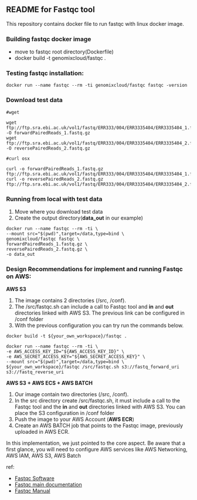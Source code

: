 ## README for Fastqc tool ##

This repository contains docker file to run fastqc with linux docker image.

### Building fastqc docker image

* move to fastqc root directory(Dockerfile)
* docker build -t genomixcloud/fastqc .

### Testing fastqc installation:

```shell
docker run --name fastqc --rm -ti genomixcloud/fastqc fastqc -version
```

### Download test data 

```shell
#wget 

wget ftp://ftp.sra.ebi.ac.uk/vol1/fastq/ERR333/004/ERR3335404/ERR3335404_1.fastq.gz -O forwardPairedReads_1.fastq.gz
wget ftp://ftp.sra.ebi.ac.uk/vol1/fastq/ERR333/004/ERR3335404/ERR3335404_2.fastq.gz -O reversePairedReads_2.fastq.gz 
```

```shell
#curl osx

curl -o forwardPairedReads_1.fastq.gz ftp://ftp.sra.ebi.ac.uk/vol1/fastq/ERR333/004/ERR3335404/ERR3335404_1.fastq.gz 
curl -o reversePairedReads_2.fastq.gz ftp://ftp.sra.ebi.ac.uk/vol1/fastq/ERR333/004/ERR3335404/ERR3335404_2.fastq.gz 
```

### Running from local with test data 

1. Move where you download test data  
2. Create the output directory(**data_out** in our example) 

```shell
docker run --name fastqc --rm -ti \
--mount src="$(pwd)",target=/data,type=bind \
genomixcloud/fastqc fastqc \
forwardPairedReads_1.fastq.gz \
reversePairedReads_2.fastq.gz \
-o data_out
```

### Design Recommendations for implement and running Fastqc on AWS:

**AWS S3**

1. The image contains 2 directories (/src, /conf).
2. The /src/fastqc.sh can include a call to Fastqc tool and **in** and **out** directories linked with AWS S3. The previous link can be configured in /conf folder
3. With the previous configuration you can try run the commands below.

```shell 
docker build -t ${your_own_workspace}/fastqc .
```

```shell
docker run --name fastqc --rm -ti \
-e AWS_ACCESS_KEY_ID="${AWS_ACCESS_KEY_ID}" \
-e AWS_SECRET_ACCESS_KEY="${AWS_SECRET_ACCESS_KEY}" \
--mount src="$(pwd)",target=/data,type=bind \
${your_own_workspace}/fastqc /src/fastqc.sh s3://fastq_forward_uri s3://fastq_reverse_uri
```

**AWS S3 + AWS ECS + AWS BATCH**

1. Our image contain two directories (/src, /conf).
2. In the src directory create /src/fastqc.sh, it must include a call to the Fastqc tool and the **in** and **out** directories linked with AWS S3. You can place the S3 configuration in /conf folder
3. Push the image to your AWS Account (**AWS ECR**) 
4. Create an AWS BATCH job that points to the Fastqc image, previously uploaded in AWS ECR. 

In this implementation, we just pointed to the core aspect. Be aware that a first glance, you will need to configure AWS services like AWS Networking, AWS IAM, AWS S3, AWS Batch  

ref:
* [Fastqc Software](https://raw.githubusercontent.com/s-andrews/FastQC/master/INSTALL.txt)
* [Fastqc main documentation](https://www.bioinformatics.babraham.ac.uk/projects/fastqc/)
* [Fastqc Manual](https://www.bioinformatics.babraham.ac.uk/projects/fastqc/Help/) 
